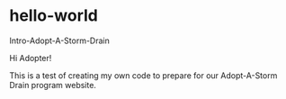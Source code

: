 # hello-world
Intro-Adopt-A-Storm-Drain

Hi Adopter!

This is a test of creating my own code to prepare for our Adopt-A-Storm Drain program website.
